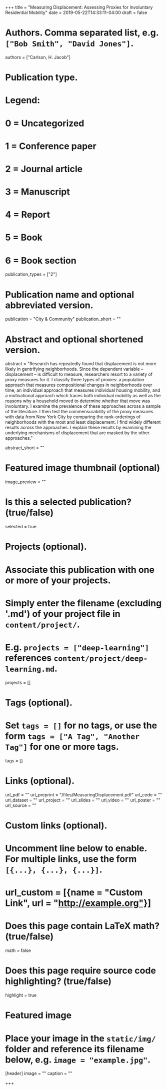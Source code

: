 +++
title = "Measuring Displacement: Assessing Proxies for Involuntary Residential Mobility"
date = 2019-05-22T14:33:11-04:00
draft = false

# Authors. Comma separated list, e.g. `["Bob Smith", "David Jones"]`.
authors = ["Carlson, H. Jacob"]

# Publication type.
# Legend:
# 0 = Uncategorized
# 1 = Conference paper
# 2 = Journal article
# 3 = Manuscript
# 4 = Report
# 5 = Book
# 6 = Book section
publication_types = ["2"]

# Publication name and optional abbreviated version.
publication = "City & Community"
publication_short = ""

# Abstract and optional shortened version.
abstract = "Research has repeatedly found that displacement is not more likely in gentrifying neighborhoods. Since the dependent variable – displacement – is difficult to measure, researchers resort to a variety of proxy measures for it. I classify three types of proxies: a population approach that measures compositional changes in neighborhoods over time, an individual approach that measures individual housing mobility, and a motivational approach which traces both individual mobility as well as the reasons why a household moved to determine whether that move was involuntary. I examine the prevalence of these approaches across a sample of the literature. I then test the commensurability of the proxy measures with data from New York City by comparing the rank-orderings of neighborhoods with the most and least displacement. I find widely different results across the approaches. I explain these results by examining the underlying mechanisms of displacement that are masked by the other approaches."

abstract_short = ""

# Featured image thumbnail (optional)
image_preview = ""

# Is this a selected publication? (true/false)
selected = true

# Projects (optional).
#   Associate this publication with one or more of your projects.
#   Simply enter the filename (excluding '.md') of your project file in `content/project/`.
#   E.g. `projects = ["deep-learning"]` references `content/project/deep-learning.md`.
projects = []

# Tags (optional).
#   Set `tags = []` for no tags, or use the form `tags = ["A Tag", "Another Tag"]` for one or more tags.
tags = []

# Links (optional).
url_pdf = ""
url_preprint = "/files/MeasuringDisplacement.pdf"
url_code = ""
url_dataset = ""
url_project = ""
url_slides = ""
url_video = ""
url_poster = ""
url_source = ""

# Custom links (optional).
#   Uncomment line below to enable. For multiple links, use the form `[{...}, {...}, {...}]`.
# url_custom = [{name = "Custom Link", url = "http://example.org"}]

# Does this page contain LaTeX math? (true/false)
math = false

# Does this page require source code highlighting? (true/false)
highlight = true

# Featured image
# Place your image in the `static/img/` folder and reference its filename below, e.g. `image = "example.jpg"`.
[header]
image = ""
caption = ""

+++
